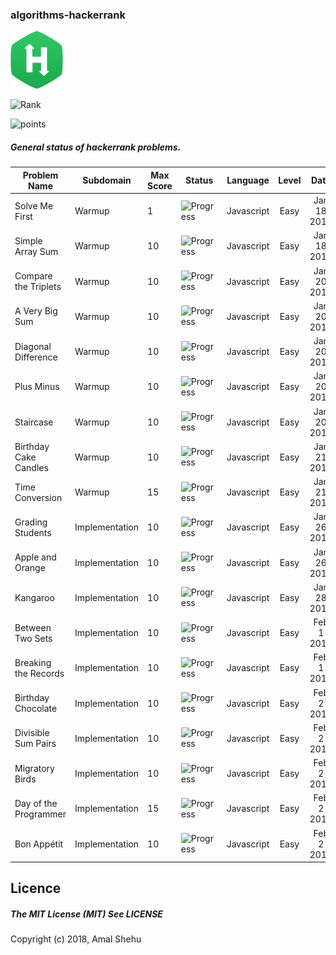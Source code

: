 ### algorithms-hackerrank

![Alt](/logo.svg "Hackerrank")

![Rank](https://img.shields.io/badge/Rank:%20-9983-blue.svg?style=for-the-badge)

![points](https://img.shields.io/badge/Points%20-2039.32-brightgreen.svg?style=for-the-badge)

##### General status of hackerrank problems.

| Problem Name                        |Subdomain         |Max Score| Status                                  | Language    | Level    |  Date       |
| ----------------------------------- |---------------   | ---     | --------------------------------------- | ----------- | :------: |:-----------:|
| Solve Me First                      | Warmup           |  1      |![Progress](http://progressed.io/bar/100)| Javascript  | Easy     |Jan 18 2018  |
| Simple Array Sum                    | Warmup           |  10     |![Progress](http://progressed.io/bar/100)| Javascript  | Easy     |Jan 18 2018  |
| Compare the Triplets                | Warmup           |  10     |![Progress](http://progressed.io/bar/100)| Javascript  | Easy     |Jan 20 2018  |
| A Very Big Sum                      | Warmup           |  10     |![Progress](http://progressed.io/bar/100)| Javascript  | Easy     |Jan 20 2018  |
| Diagonal Difference                 | Warmup           |  10     |![Progress](http://progressed.io/bar/100)| Javascript  | Easy     |Jan 20 2018  |
| Plus Minus                          | Warmup           |  10     |![Progress](http://progressed.io/bar/100)| Javascript  | Easy     |Jan 20 2018  |
| Staircase                           | Warmup           |  10     |![Progress](http://progressed.io/bar/100)| Javascript  | Easy     |Jan 20 2018  |
| Birthday Cake Candles               | Warmup           |  10     |![Progress](http://progressed.io/bar/100)| Javascript  | Easy     |Jan 21 2018  |
| Time Conversion                     | Warmup           |  15     |![Progress](http://progressed.io/bar/100)| Javascript  | Easy     |Jan 21 2018  |
| Grading Students                    | Implementation   |  10     |![Progress](http://progressed.io/bar/100)| Javascript  | Easy     |Jan 26 2018  |
| Apple and Orange                    | Implementation   |  10     |![Progress](http://progressed.io/bar/100)| Javascript  | Easy     |Jan 26 2018  |
| Kangaroo                            | Implementation   |  10     |![Progress](http://progressed.io/bar/100)| Javascript  | Easy     |Jan 28 2018  |
| Between Two Sets                    | Implementation   |  10     |![Progress](http://progressed.io/bar/100)| Javascript  | Easy     |Feb 1 2018   |
| Breaking the Records                | Implementation   |  10     |![Progress](http://progressed.io/bar/100)| Javascript  | Easy     |Feb 1 2018   |
| Birthday Chocolate                  | Implementation   |  10     |![Progress](http://progressed.io/bar/100)| Javascript  | Easy     |Feb 2 2018  |
| Divisible Sum Pairs                 | Implementation   |  10     |![Progress](http://progressed.io/bar/100)| Javascript  | Easy     |Feb 2 2018  |
| Migratory Birds                     | Implementation   |  10     |![Progress](http://progressed.io/bar/100)| Javascript  | Easy     |Feb 2 2018  |
| Day of the Programmer               | Implementation   |  15     |![Progress](http://progressed.io/bar/100)| Javascript  | Easy     |Feb 2 2018  |
| Bon Appétit                         | Implementation   |  10     |![Progress](http://progressed.io/bar/100)| Javascript  | Easy     |Feb 2 2018  |



## Licence
##### The MIT License (MIT) See LICENSE
Copyright (c) 2018, Amal Shehu
